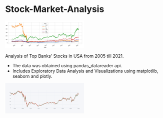 # Stock-Market-Analysis

<img src='https://github.com/navi1910/Stock-Market-Analysis/blob/master/timeseries-lineplot.png' height=50% width=50%>

Analysis of Top Banks' Stocks in USA from 2005 till 2021.

* The data was obtained using pandas_datareader api.
* Includes Exploratory Data Analysis and Visualizations using matplotlib, seaborn and plotly.

<img src='https://github.com/navi1910/Stock-Market-Analysis/blob/master/candle-plot.png' height=50% width=50%>
